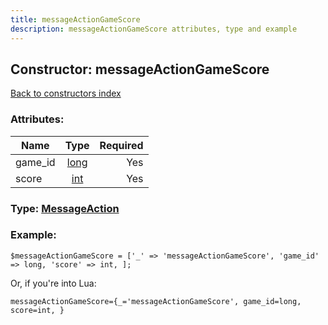 ```yaml
---
title: messageActionGameScore
description: messageActionGameScore attributes, type and example
---
```

## Constructor: messageActionGameScore  
[Back to constructors index](index.md)



### Attributes:

| Name     |    Type       | Required |
|----------|:-------------:|---------:|
|game\_id|[long](../types/long.md) | Yes|
|score|[int](../types/int.md) | Yes|



### Type: [MessageAction](../types/MessageAction.md)


### Example:

```
$messageActionGameScore = ['_' => 'messageActionGameScore', 'game_id' => long, 'score' => int, ];
```  

Or, if you're into Lua:  


```
messageActionGameScore={_='messageActionGameScore', game_id=long, score=int, }

```


